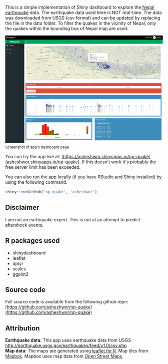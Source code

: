 This is a simple implementation of Shiny dashboard to explore the [Nepal earthquake](http://en.wikipedia.org/wiki/April_2015_Nepal_earthquake) data. The earthquake data used here is NOT real-time. The data was downloaded from USGS (csv format) and can be updated by replacing the file in the data folder. To filter the quakes in the vicinity of Nepal, only the quakes within the bounding box of Nepal map are used.

![app screenshot](pictures/1dash.png)
<small>Screenshot of app's dashboard page</small>

You can try the app live at: [https://asheshwor.shinyapps.io/np-quake](asheshwor.shinyapps.io/np-quake). If this doesn't work it's probably the free server limit has been exceeded.

You can also run the app locally (if you have RStudio and Shiny installed) by using the following command.

```R
shiny::runGitHub('np-quake', 'asheshwor')
````

## Disclaimer

I am not an earthquake expert. This is not at an attempt to predict aftershock events.

## R packages used

*   shinydashboard
*   leaflet
*   dplyr
*   scales
*   ggplot2

## Source code

Full source code is available from the following github repo: [https://github.com/asheshwor/np-quake](https://github.com/asheshwor/np-quake)

## Attribution

**Earthquake data:** This app uses earthquake data from USGS http://earthquake.usgs.gov/earthquakes/feed/v1.0/csv.php  
 **Map data:** The maps are generated using [leaflet for R](https://rstudio.github.io/leaflet/). Map tiles from [Mapbox](https://www.mapbox.com/). Mapbox uses map data from [Open Street Maps](http://www.openstreetmap.org/).